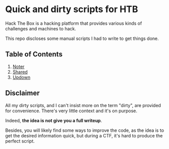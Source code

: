 # Quick and dirty scripts for HTB

Hack The Box is a hacking platform that provides various kinds of challenges and machines to hack.

This repo discloses some manual scripts I had to write to get things done.

## Table of Contents

1. [Noter](noter)
2. [Shared](shared)
3. [Updown](updown)

## Disclaimer

All my dirty scripts, and I can't insist more on the term "dirty", are provided for convenience. There's very little context and it's on purpose.

Indeed, **the idea is not give you a full writeup**.

Besides, you will likely find some ways to improve the code, as the idea is to get the desired information quick, but during a CTF, it's hard to produce the perfect script.
